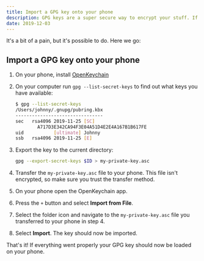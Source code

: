 ```yaml
---
title: Import a GPG key onto your phone
description: GPG keys are a super secure way to encrypt your stuff. If you're an idiot like me and use Unix Pass everywhere, including on your phone, you'll need to import your GPG key from your PC to your phone. So this post goes over how to import a GPG key onto your phone, if not very briefly.
date: 2019-12-03
---
```


It's a bit of a pain, but it's possible to do. Here we go:

## Import a GPG key onto your phone

1. On your phone, install [OpenKeychain](https://www.openkeychain.org/)
2. On your computer run `gpg --list-secret-keys` to find out what keys you have available:

    ```bash
    $ gpg --list-secret-keys
    /Users/johnny/.gnupg/pubring.kbx
    --------------------------------
    sec   rsa4096 2019-11-25 [SC]
            A717D3E342CA94F3E04A51D4E2E4A167B1B617FE
    uid           [ultimate] Johnny
    ssb   rsa4096 2019-11-25 [E]
    ```

3. Export the key to the current directory:

    ```bash
    gpg --export-secret-keys $ID > my-private-key.asc
    ```

4. Transfer the `my-private-key.asc` file to your phone. This file isn't encrypted, so make sure you trust the transfer method.
5. On your phone open the OpenKeychain app.
6. Press the `+` button and select **Import from File**.
7. Select the folder icon and navigate to the `my-private-key.asc` file you transferred to your phone in step 4.
8. Select **Import**. The key should now be imported.

That's it! If everything went properly your GPG key should now be loaded on your phone.
